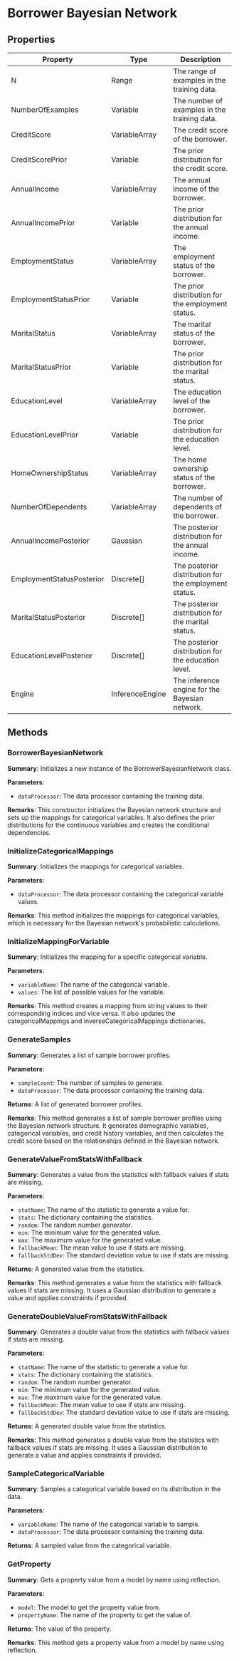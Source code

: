 # Borrower Bayesian Network

## Properties

| Property                   | Type                | Description                                         |
| -------------------------- | ------------------- | --------------------------------------------------- |
| N                          | Range               | The range of examples in the training data.         |
| NumberOfExamples           | Variable<int>       | The number of examples in the training data.        |
| CreditScore                | VariableArray<double> | The credit score of the borrower.                |
| CreditScorePrior           | Variable<Gaussian>  | The prior distribution for the credit score.        |
| AnnualIncome               | VariableArray<double> | The annual income of the borrower.               |
| AnnualIncomePrior          | Variable<Gaussian>  | The prior distribution for the annual income.       |
| EmploymentStatus           | VariableArray<int>  | The employment status of the borrower.             |
| EmploymentStatusPrior      | Variable<Vector>    | The prior distribution for the employment status.   |
| MaritalStatus              | VariableArray<int>  | The marital status of the borrower.                |
| MaritalStatusPrior         | Variable<Vector>    | The prior distribution for the marital status.      |
| EducationLevel             | VariableArray<int>  | The education level of the borrower.               |
| EducationLevelPrior        | Variable<Vector>    | The prior distribution for the education level.     |
| HomeOwnershipStatus        | VariableArray<int>  | The home ownership status of the borrower.         |
| NumberOfDependents         | VariableArray<int>  | The number of dependents of the borrower.          |
| AnnualIncomePosterior      | Gaussian            | The posterior distribution for the annual income.   |
| EmploymentStatusPosterior  | Discrete[]          | The posterior distribution for the employment status. |
| MaritalStatusPosterior     | Discrete[]          | The posterior distribution for the marital status.  |
| EducationLevelPosterior    | Discrete[]          | The posterior distribution for the education level. |
| Engine                     | InferenceEngine     | The inference engine for the Bayesian network.      |

## Methods

### BorrowerBayesianNetwork

**Summary**: Initializes a new instance of the BorrowerBayesianNetwork class.

**Parameters**:

- `dataProcessor`: The data processor containing the training data.

**Remarks**: This constructor initializes the Bayesian network structure and sets up the mappings for categorical variables. It also defines the prior distributions for the continuous variables and creates the conditional dependencies.

### InitializeCategoricalMappings

**Summary**: Initializes the mappings for categorical variables.

**Parameters**:

- `dataProcessor`: The data processor containing the categorical variable values.

**Remarks**: This method initializes the mappings for categorical variables, which is necessary for the Bayesian network's probabilistic calculations.

### InitializeMappingForVariable

**Summary**: Initializes the mapping for a specific categorical variable.

**Parameters**:

- `variableName`: The name of the categorical variable.
- `values`: The list of possible values for the variable.

**Remarks**: This method creates a mapping from string values to their corresponding indices and vice versa. It also updates the categoricalMappings and inverseCategoricalMappings dictionaries.

### GenerateSamples

**Summary**: Generates a list of sample borrower profiles.

**Parameters**:

- `sampleCount`: The number of samples to generate.
- `dataProcessor`: The data processor containing the training data.

**Returns**: A list of generated borrower profiles.

**Remarks**: This method generates a list of sample borrower profiles using the Bayesian network structure. It generates demographic variables, categorical variables, and credit history variables, and then calculates the credit score based on the relationships defined in the Bayesian network.

### GenerateValueFromStatsWithFallback

**Summary**: Generates a value from the statistics with fallback values if stats are missing.

**Parameters**:

- `statName`: The name of the statistic to generate a value for.
- `stats`: The dictionary containing the statistics.
- `random`: The random number generator.
- `min`: The minimum value for the generated value.
- `max`: The maximum value for the generated value.
- `fallbackMean`: The mean value to use if stats are missing.
- `fallbackStdDev`: The standard deviation value to use if stats are missing.

**Returns**: A generated value from the statistics.

**Remarks**: This method generates a value from the statistics with fallback values if stats are missing. It uses a Gaussian distribution to generate a value and applies constraints if provided.

### GenerateDoubleValueFromStatsWithFallback

**Summary**: Generates a double value from the statistics with fallback values if stats are missing.

**Parameters**:

- `statName`: The name of the statistic to generate a value for.
- `stats`: The dictionary containing the statistics.
- `random`: The random number generator.
- `min`: The minimum value for the generated value.
- `max`: The maximum value for the generated value.
- `fallbackMean`: The mean value to use if stats are missing.
- `fallbackStdDev`: The standard deviation value to use if stats are missing.

**Returns**: A generated double value from the statistics.

**Remarks**: This method generates a double value from the statistics with fallback values if stats are missing. It uses a Gaussian distribution to generate a value and applies constraints if provided.

### SampleCategoricalVariable

**Summary**: Samples a categorical variable based on its distribution in the data.

**Parameters**:

- `variableName`: The name of the categorical variable to sample.
- `dataProcessor`: The data processor containing the training data.

**Returns**: A sampled value from the categorical variable.

### GetProperty

**Summary**: Gets a property value from a model by name using reflection.

**Parameters**:

- `model`: The model to get the property value from.
- `propertyName`: The name of the property to get the value of.

**Returns**: The value of the property.

**Remarks**: This method gets a property value from a model by name using reflection.
